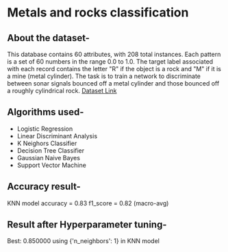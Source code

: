 # Metals and rocks classification
## About the dataset-
This database contains 60 attributes, with 208 total instances. Each pattern is a set of 60 numbers in the range 0.0 to 1.0. The target label associated with each record contains the letter "R" if the object is a rock and "M" if it is a mine (metal cylinder). The task is to train a network to discriminate between sonar signals bounced off a metal cylinder and those bounced off a roughly cylindrical rock.
[Dataset Link](http://archive.ics.uci.edu/ml/datasets/connectionist+bench+(sonar,+mines+vs.+rocks))

## Algorithms used-
* Logistic Regression
* Linear Discriminant Analysis
* K Neighors Classifier
* Decision Tree Classifier
* Gaussian Naive Bayes
* Support Vector Machine

## Accuracy result-
KNN model
accuracy = 0.83
f1_score = 0.82 (macro-avg)

## Result after Hyperparameter tuning-
Best: 0.850000 using {'n_neighbors': 1} in KNN model
